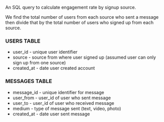 An SQL query to calculate engagement rate by signup source.

We find the total number of users from each source who sent a message then divide that by the total number of users who signed up from each source.

### USERS TABLE
* user_id - unique user identifier
* source - source from where user signed up (assumed user can only sign up from one source)
* created_at - date user created account

### MESSAGES TABLE
* message_id - unique identifier for message
* user_from - user_id of user who sent message
* user_to - user_id of user who received message
* medium - type of message sent (text, video, photo)
* created_at - date user sent message
